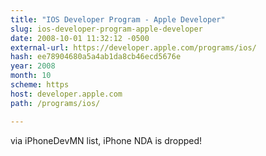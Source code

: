 ```yaml
---
title: "IOS Developer Program - Apple Developer"
slug: ios-developer-program-apple-developer
date: 2008-10-01 11:32:12 -0500
external-url: https://developer.apple.com/programs/ios/
hash: ee78904680a5a4ab1da8cb46ecd5676e
year: 2008
month: 10
scheme: https
host: developer.apple.com
path: /programs/ios/

---
```


via iPhoneDevMN list, iPhone NDA is dropped!
